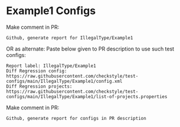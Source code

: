 # Example1 Configs
Make comment in PR:
```
Github, generate report for IllegalType/Example1
```
OR as alternate:
Paste below given to PR description to use such test configs:
```
Report label: IllegalType/Example1
Diff Regression config: https://raw.githubusercontent.com/checkstyle/test-configs/main/IllegalType/Example1/config.xml
Diff Regression projects: https://raw.githubusercontent.com/checkstyle/test-configs/main/IllegalType/Example1/list-of-projects.properties
```
Make comment in PR:
```
Github, generate report for configs in PR description
```
